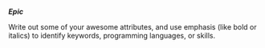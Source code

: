 __*Epic*__

Write out some of your awesome attributes, and use emphasis (like bold or italics) to identify keywords, programming languages, or skills. 
